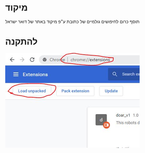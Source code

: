 # מיקוד
תוסף כרום לחיפושים גולמיים של כתובת ע"פ מיקוד באתר של דואר ישראל

# להתקנה 

![צילום מסך התקנה](https://github.com/andyil/mikud/blob/master/installation.jpg)
